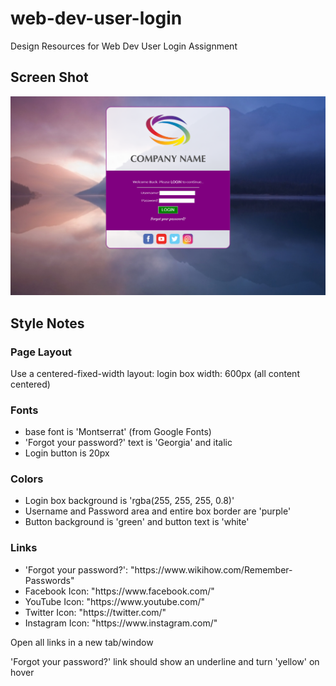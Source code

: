 # web-dev-user-login
Design Resources for Web Dev User Login Assignment

<h2>Screen Shot</h2>
<img src="images/user-login-screenshot.png">

<h2>Style Notes</h2>
<h3>Page Layout</h3>
<p>Use a centered-fixed-width layout: login box width: 600px (all content centered)</p>

<h3>Fonts</h3>
<ul>
  <li>base font is 'Montserrat' (from Google Fonts)</li>
  <li>'Forgot your password?' text is 'Georgia' and italic</li>
  <li>Login button is 20px</li>
</ul>

<h3>Colors</h3>
<ul>
  <li>Login box background is 'rgba(255, 255, 255, 0.8)'</li>
  <li>Username and Password area and entire box border are 'purple'</li>
  <li>Button background is 'green' and button text is 'white'</li>
</ul>

<h3>Links</h3>
<ul>
  <li>'Forgot your password?': "https://www.wikihow.com/Remember-Passwords"</li>
  <li>Facebook Icon: "https://www.facebook.com/"</li>
  <li>YouTube Icon: "https://www.youtube.com/"</li>
  <li>Twitter Icon: "https://twitter.com/"</li>
  <li>Instagram Icon: "https://www.instagram.com/"</li>
</ul>
<p>Open all links in a new tab/window</p>
<p>'Forgot your password?' link should show an underline and turn 'yellow' on hover</p>
  